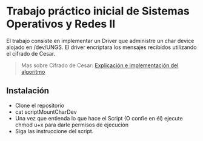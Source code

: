 # Trabajo práctico inicial de Sistemas Operativos y Redes II

El trabajo consiste en implementar un Driver que administre un char device alojado en /dev/UNGS. El driver encriptara los mensajes recibidos utilizando el cifrado de Cesar.

> Mas sobre Cifrado de Cesar:  [Explicación e implementación del algoritmo ](https://www.geeksforgeeks.org/caesar-cipher-in-cryptography/)
## Instalación

- Clone el repositorio
- cat scriptMountCharDev
- Una vez que entienda lo que hace el Script (O confie en él) ejecute chmod u+x para darle permisos de ejecución
- Siga las instruccione del script.